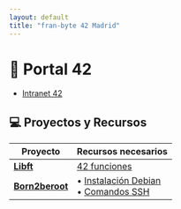 ```yaml
---
layout: default
title: "fran-byte 42 Madrid"
---
```

# 🚀 Portal 42

- [Intranet 42](https://intra.42.fr)

## 💻 Proyectos y Recursos

| Proyecto         | Recursos necesarios                          |
|------------------|---------------------------------------------|
| **[Libft](https://github.com/fran-byte/libft)** |  [42 funciones](link2) |
| **[Born2beroot](https://github.com/fran-byte/born2beroot)** | • [Instalación Debian](link3)<br>• [Comandos SSH](link4) |

